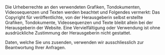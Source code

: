 ---
---

Die Urheberrechte an den verwendeten Grafiken, Tondokumenten, Videosequenzen und Texten werden beachtet und Folgendes vermerkt: Das Copyright für veröffentlichte, von der Herausgeberin selbst erstellte Grafiken, Tondokumente, Videosequenzen und Texte bleibt allein bei der Herausgeberin der Website. Eine Vervielfältigung oder Verwendung ist ohne ausdrückliche Zustimmung der Herausgeberin nicht gestattet.

Daten, welche Sie uns zusenden, verwenden wir ausschliesslich zur Beantwortung Ihrer Anfragen.
